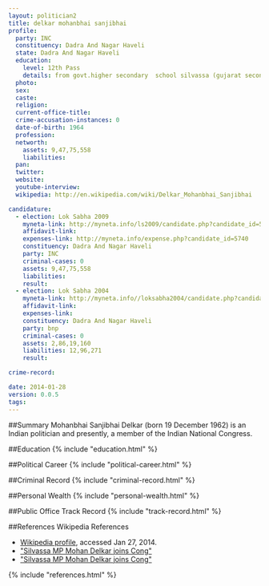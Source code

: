 ```yaml
---
layout: politician2
title: delkar mohanbhai sanjibhai
profile: 
  party: INC
  constituency: Dadra And Nagar Haveli
  state: Dadra And Nagar Haveli
  education: 
    level: 12th Pass
    details: from govt.higher secondary  school silvassa (gujarat secondary & higher secondary  education board gandhinagar) in 2005
  photo: 
  sex: 
  caste: 
  religion: 
  current-office-title: 
  crime-accusation-instances: 0
  date-of-birth: 1964
  profession: 
  networth: 
    assets: 9,47,75,558
    liabilities: 
  pan: 
  twitter: 
  website: 
  youtube-interview: 
  wikipedia: http://en.wikipedia.com/wiki/Delkar_Mohanbhai_Sanjibhai

candidature: 
  - election: Lok Sabha 2009
    myneta-link: http://myneta.info/ls2009/candidate.php?candidate_id=5740
    affidavit-link: 
    expenses-link: http://myneta.info/expense.php?candidate_id=5740
    constituency: Dadra And Nagar Haveli 
    party: INC
    criminal-cases: 0
    assets: 9,47,75,558
    liabilities: 
    result:  
  - election: Lok Sabha 2004
    myneta-link: http://myneta.info//loksabha2004/candidate.php?candidate_id=1002
    affidavit-link: 
    expenses-link: 
    constituency: Dadra And Nagar Haveli 
    party: bnp
    criminal-cases: 0
    assets: 2,86,19,160
    liabilities: 12,96,271
    result:  

crime-record: 

date: 2014-01-28
version: 0.0.5
tags: 
---
```

##Summary
Mohanbhai Sanjibhai Delkar (born 19 December 1962) is an Indian politician and presently, a member of the Indian National Congress.




##Education
{% include "education.html" %}


##Political Career
{% include "political-career.html" %}


##Criminal Record
{% include "criminal-record.html" %}


##Personal Wealth
{% include "personal-wealth.html" %}


##Public Office Track Record
{% include "track-record.html" %}


##References
Wikipedia References
- [Wikipedia profile]({{page.profile.wikipedia}}), accessed Jan 27, 2014.
- ["Silvassa MP Mohan Delkar joins Cong"][wiki1]
- ["Silvassa MP Mohan Delkar joins Cong"][wiki2]

[wiki1]: http://www.expressindia.com/latest-news/silvassa-mp-mohan-delkar-joins-cong/419500/
[wiki2]: /wiki/Indian_Express


{% include "references.html" %}